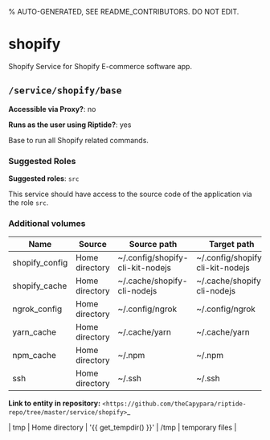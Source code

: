 % AUTO-GENERATED, SEE README_CONTRIBUTORS. DO NOT EDIT.

# shopify

Shopify Service for Shopify E-commerce software app.


## `/service/shopify/base`

**Accessible via Proxy?**: no

**Runs as the user using Riptide?**: yes

Base to run all Shopify related commands.

### Suggested Roles

**Suggested roles**: `src`

This service should have access to the source code of the application via the role `src`.

### Additional volumes

| Name           | Source         | Source path                      | Target path                      | Description        |
| -------------- | -------------- | -------------------------------- | -------------------------------- | ------------------ |
| shopify_config | Home directory | ~/.config/shopify-cli-kit-nodejs | ~/.config/shopify-cli-kit-nodejs | Shopify CLI config |
| shopify_cache  | Home directory | ~/.cache/shopify-cli-nodejs      | ~/.cache/shopify-cli-nodejs      | Shopify CLI cache  |
| ngrok_config   | Home directory | ~/.config/ngrok                  | ~/.config/ngrok                  | ngrok config       |
| yarn_cache     | Home directory | ~/.cache/yarn                    | ~/.cache/yarn                    | yarn cache         |
| npm_cache      | Home directory | ~/.npm                           | ~/.npm                           | npm cache          |
| ssh            | Home directory | ~/.ssh                           | ~/.ssh                           | SSH keys           |
**Link to entity in repository:** `<https://github.com/theCapypara/riptide-repo/tree/master/service/shopify>`_

| tmp            | Home directory | '{{ get_tempdir() }}'            | /tmp                             | temporary files    |
